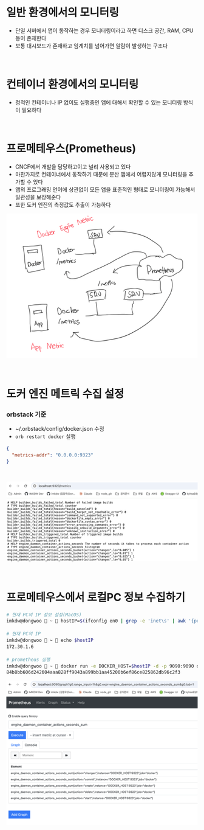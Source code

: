 # 일반 환경에서의 모니터링

- 단일 서버에서 앱이 동작하는 경우 모니터링이라고 하면 디스크 공간, RAM, CPU 등이 존재한다
- 보통 대시보드가 존재하고 임계치를 넘어가면 알람이 발생하는 구조다

<br>

# 컨테이너 환경에서의 모니터링

- 정적인 컨테이너나 IP 없이도 실행중인 앱에 대해서 확인할 수 있는 모니터링 방식이 필요하다

<br>

# 프로메테우스(Prometheus)

- CNCF에서 개발을 담당하고이고 널리 사용되고 있다
- 마찬가지로 컨테이너에서 동작하기 때문에 분산 앱에서 어렵지않게 모니터링을 추가할 수 있다
- 앱의 프로그래밍 언어에 상관없이 모든 앱을 표준적인 형태로 모니터링이 가능해서 일관성을 보장해준다
- 또한 도커 엔진의 측정값도 추출이 가능하다

![alt text](image.png)

<br>

# 도커 엔진 메트릭 수집 설정

### orbstack 기준

- ~/.orbstack/config/docker.json 수정
- `orb restart docker` 실행

```json
{
  "metrics-addr": "0.0.0.0:9323"
}
```

<br>

![alt text](image-1.png)

<br>

# 프로메테우스에서 로컬PC 정보 수집하기

```bash
# 현재 PC의 IP 정보 설정(MacOS)
imkdw@dongwoo  ~  hostIP=$(ifconfig en0 | grep -e 'inet\s' | awk '{print $2}')

# 현재 PC의 IP
imkdw@dongwoo  ~  echo $hostIP
172.30.1.6

# prometheus 실행
imkdw@dongwoo  ~  docker run -e DOCKER_HOST=$hostIP -d -p 9090:9090 diamol/prometheus
84b8bb606d242604aaa828ff9043a899bb1aa45200b6ef86ce825862db96c2f3
```

![alt text](image-2.png)
